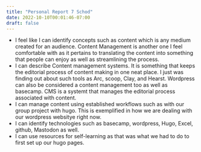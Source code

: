 ```yaml
---
title: "Personal Report 7 Schod"
date: 2022-10-10T00:01:46-07:00
draft: false
---
```


- I feel like I can identify concepts such as content which is any medium created for an audience. Content Management is another one I feel comfortable with as it pertains to translating the content into something that people can enjoy as well as streamlining the process.
- I can describe Content management systems. It is something that keeps the editorial process of content making in one neat place.  I just was finding out about such tools as Arc, scoop, Clay, and Hearst. Wordpress can also be considered a content management too as well as basecamp. CMS is a systemt that manages the editorial process associated with content. 
- I can manage content using established workflows such as with our group project with hugo. This is exemplified in how we are dealing with our wordpress websitye right now. 
- I can identify technologies such as basecamp, wordpress, Hugo, Excel, github, Mastodon as well.
- I can use resources for self-learning as that was what we had to do to first set up our hugo pages. 